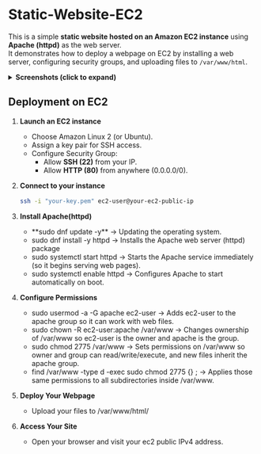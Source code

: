 # Static-Website-EC2

This is a simple **static website hosted on an Amazon EC2 instance** using **Apache (httpd)** as the web server.  
It demonstrates how to deploy a webpage on EC2 by installing a web server, configuring security groups, and uploading files to `/var/www/html`.

<details>
  <summary><b>Screenshots (click to expand)</b></summary>

### Homepage

  <img src="screenshots/webPage.png" width="600">

</details>

## Deployment on EC2

1. **Launch an EC2 instance**

   - Choose Amazon Linux 2 (or Ubuntu).
   - Assign a key pair for SSH access.
   - Configure Security Group:
     - Allow **SSH (22)** from your IP.
     - Allow **HTTP (80)** from anywhere (0.0.0.0/0).

2. **Connect to your instance**

   ```bash
   ssh -i "your-key.pem" ec2-user@your-ec2-public-ip
   ```

3. **Install Apache(httpd)**

   - \*\*sudo dnf update -y\*\* → Updating the operating system.
   - sudo dnf install -y httpd → Installs the Apache web server (httpd) package
   - sudo systemctl start httpd → Starts the Apache service immediately (so it begins serving web pages).
   - sudo systemctl enable httpd → Configures Apache to start automatically on boot.

4. **Configure Permissions**

   - sudo usermod -a -G apache ec2-user → Adds ec2-user to the apache group so it can work with web files.
   - sudo chown -R ec2-user:apache /var/www → Changes ownership of /var/www so ec2-user is the owner and apache is the group.
   - sudo chmod 2775 /var/www → Sets permissions on /var/www so owner and group can read/write/execute, and new files inherit the apache group.
   - find /var/www -type d -exec sudo chmod 2775 {} \; → Applies those same permissions to all subdirectories inside /var/www.

5. **Deploy Your Webpage**

   - Upload your files to /var/www/html/

6. **Access Your Site**

   - Open your browser and visit your ec2 public IPv4 address.
